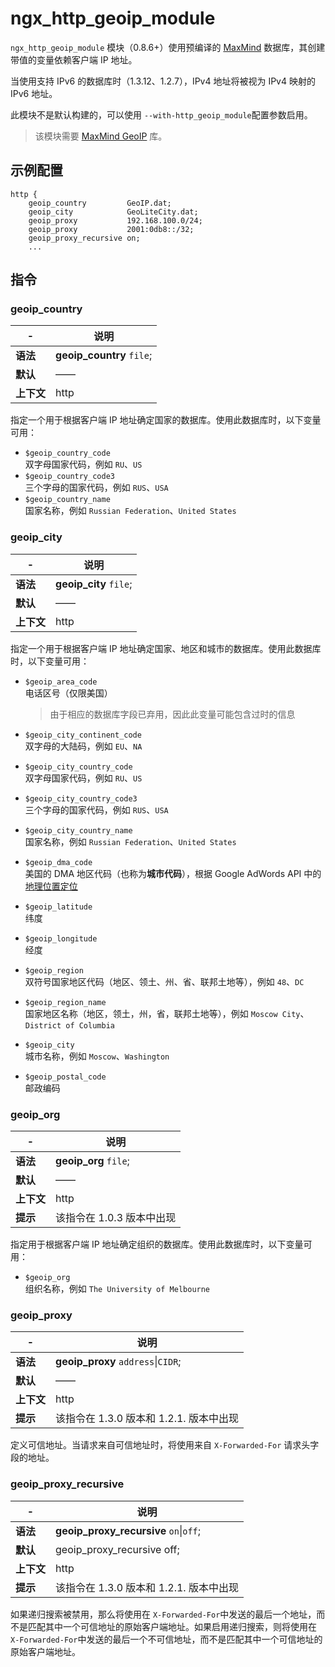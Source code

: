 # ngx_http_geoip_module

​`ngx_http_geoip_module`​ 模块（0.8.6+）使用预编译的 [MaxMind](http://www.maxmind.com/) 数据库，其创建带值的变量依赖客户端 IP 地址。

当使用支持 IPv6 的数据库时（1.3.12、1.2.7），IPv4 地址将被视为 IPv4 映射的 IPv6 地址。

此模块不是默认构建的，可以使用 `--with-http_geoip_module`​ 配置参数启用。

> 该模块需要 [MaxMind GeoIP](http://www.maxmind.com/app/c) 库。

## 示例配置

```
http {
    geoip_country         GeoIP.dat;
    geoip_city            GeoLiteCity.dat;
    geoip_proxy           192.168.100.0/24;
    geoip_proxy           2001:0db8::/32;
    geoip_proxy_recursive on;
    ...
```

## 指令

### geoip\_country

|-|说明|
| ---| ------|
|**语法**|**geoip_country** `file`​;|
|**默认**|——|
|**上下文**|http|

指定一个用于根据客户端 IP 地址确定国家的数据库。使用此数据库时，以下变量可用：

- ​`$geoip_country_code`​  
  双字母国家代码，例如 `RU`​、`US`​
- ​`$geoip_country_code3`​  
  三个字母的国家代码，例如 `RUS`​、`USA`​
- ​`$geoip_country_name`​  
  国家名称，例如 `Russian Federation`​、`United States`​

### geoip\_city

|-|说明|
| ---| ------|
|**语法**|**geoip_city** `file`​;|
|**默认**|——|
|**上下文**|http|

指定一个用于根据客户端 IP 地址确定国家、地区和城市的数据库。使用此数据库时，以下变量可用：

- ​`$geoip_area_code`​  
  电话区号（仅限美国）

  > 由于相应的数据库字段已弃用，因此此变量可能包含过时的信息
  >
- ​`$geoip_city_continent_code`​  
  双字母的大陆码，例如 `EU`​、`NA`​
- ​`$geoip_city_country_code`​  
  双字母国家代码，例如 `RU`​、`US`​
- ​`$geoip_city_country_code3`​  
  三个字母的国家代码，例如 `RUS`​、`USA`​
- ​`$geoip_city_country_name`​  
  国家名称，例如 `Russian Federation`​、`United States`​
- ​`$geoip_dma_code`​  
  美国的 DMA 地区代码（也称为**城市代码**），根据 Google AdWords API 中的[地理位置定位](https://developers.google.com/adwords/api/docs/appendix/cities-DMAregions)
- ​`$geoip_latitude`​  
  纬度
- ​`$geoip_longitude`​  
  经度
- ​`$geoip_region`​  
  双符号国家地区代码（地区、领土、州、省、联邦土地等），例如 `48`​、`DC`​
- ​`$geoip_region_name`​  
  国家地区名称（地区，领土，州，省，联邦土地等），例如 `Moscow City`​、`District of Columbia`​
- ​`$geoip_city`​  
  城市名称，例如 `Moscow`​、`Washington`​
- ​`$geoip_postal_code`​  
  邮政编码

### geoip\_org

|-|说明|
| ---| ---------------------------|
|**语法**|**geoip_org** `file`​;|
|**默认**|——|
|**上下文**|http|
|**提示**|该指令在 1.0.3 版本中出现|

指定用于根据客户端 IP 地址确定组织的数据库。使用此数据库时，以下变量可用：

- ​`$geoip_org`​  
  组织名称，例如 `The University of Melbourne`​

### geoip\_proxy

|-|说明|
| ---| -----------------------------------------|
|**语法**|**geoip_proxy** `address`​\|`CIDR`​;|
|**默认**|——|
|**上下文**|http|
|**提示**|该指令在 1.3.0 版本和 1.2.1. 版本中出现|

定义可信地址。当请求来自可信地址时，将使用来自 `X-Forwarded-For`​ 请求头字段的地址。

### geoip\_proxy\_recursive

|-|说明|
| ---| -----------------------------------------|
|**语法**|**geoip_proxy_recursive** `on`​\|`off`​;|
|**默认**|geoip\_proxy\_recursive off;|
|**上下文**|http|
|**提示**|该指令在 1.3.0 版本和 1.2.1. 版本中出现|

如果递归搜索被禁用，那么将使用在 `X-Forwarded-For`​ 中发送的最后一个地址，而不是匹配其中一个可信地址的原始客户端地址。如果启用递归搜索，则将使用在 `X-Forwarded-For`​ 中发送的最后一个不可信地址，而不是匹配其中一个可信地址的原始客户端地址。
